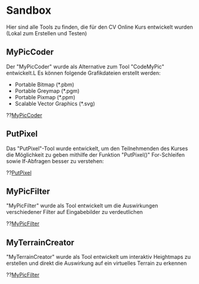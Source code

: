 <!--
author:     Leon Endris

email:      leendris@uni-koblenz.de

version:    0.1.0

language:   de

narrator:   Deutsch Female

comment:    Dies ist die Sandbox für den
            CV Online Kurs. Alle Tools, die für
            den Kurs entwickelt wurden werden 
            hier aufgelistet und kurz beschrieben

link:       ../CSS/Main.css 

script:     ../JavaScript/LiaScriptCustom.js

-->

# Sandbox
Hier sind alle Tools zu finden, die für den CV Online Kurs entwickelt wurden
(Lokal zum Erstellen und Testen)
 
## MyPicCoder
Der "MyPicCoder" wurde als Alternative zum Tool "CodeMyPic" entwickelt.L Es können folgende Grafikdateien erstellt werden:

* Portable Bitmap (*.pbm)
* Portable Greymap (*.pgm)
* Portable Pixmap (*.ppm)
* Scalable Vector Graphics (*.svg)

??[MyPicCoder](../HTML/MyPicCoder.html)

## PutPixel
Das "PutPixel"-Tool wurde entwickelt, um den Teilnehmenden des Kurses die Möglichkeit zu geben mithilfe der Funktion "PutPixel()" For-Schleifen sowie If-Abfragen besser zu verstehen:

??[PutPixel](../HTML/PutPixel.html)

## MyPicFilter
"MyPicFilter" wurde als Tool entwickelt um die Auswirkungen verschiedener Filter auf Eingabebilder zu verdeutlichen

??[MyPicFilter](../HTML/MyPicFilter.html)

## MyTerrainCreator
"MyTerrainCreator" wurde als Tool entwickelt um interaktiv Heightmaps zu erstellen und direkt die Auswirkung auf ein virtuelles Terrain zu erkennen

??[MyPicFilter](../HTML/MyTerrainCreator.html)


